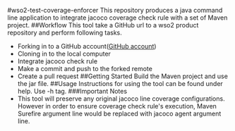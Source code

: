 
#wso2-test-coverage-enforcer
This repository produces a java command line application to integrate jacoco coverage check rule with 
a set of Maven project.
##Workflow 
This tool take a GitHub url to a wso2 product repository and perform
following tasks.
* Forking in to a GitHub account([GitHub account](https://github.com/test-coverage-enforce-bot))
* Cloning in to the local computer
* Integrate jacoco check rule
* Make a commit and push to the forked remote
* Create a pull request 
##Getting Started
Build the Maven project and use the jar file.
##Usage
Instructions for using the tool can be found under help. Use -h tag.
###Important Notes
* This tool will preserve any original jacoco line coverage configurations. However in order to 
ensure coverage check rule's execution, Maven Surefire argument line would be replaced with
jacoco agent argument line.